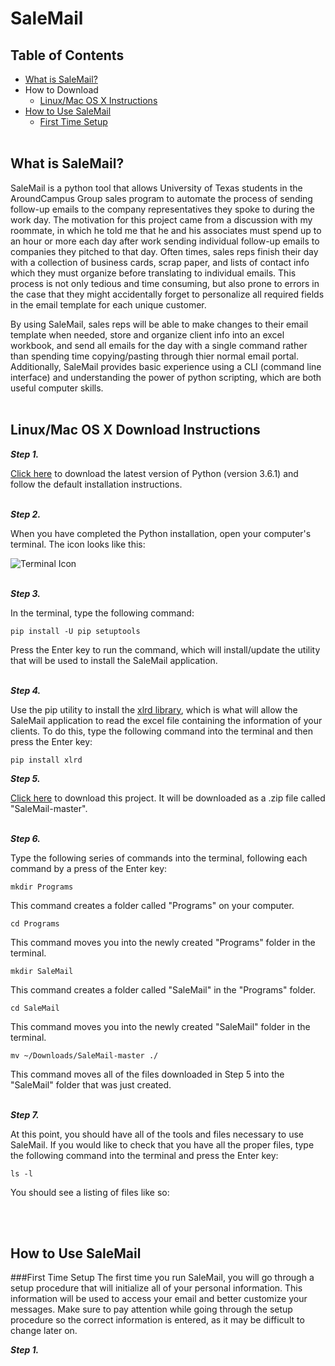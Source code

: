# SaleMail

## Table of Contents

  * [What is SaleMail?](#what-is-salemail)
  * How to Download
    * [Linux/Mac OS X Instructions](#linuxmac-os-x-download-instructions)
  * [How to Use SaleMail](#how-to-use-salemail)
    * [First Time Setup](#first-time-setup)
<br></br>

## What is SaleMail?

  SaleMail is a python tool that allows University of Texas students in the AroundCampus Group sales program to automate the process of sending follow-up emails to the company representatives they spoke to during the work day. The motivation for this project came from a discussion with my roommate, in which he told me that he and his associates must spend up to an hour or more each day after work sending individual follow-up emails to companies they pitched to that day. Often times, sales reps finish their day with a collection of business cards, scrap paper, and lists of contact info which they must organize before translating to individual emails. This process is not only tedious and time consuming, but also prone to errors in the case that they might accidentally forget to personalize all required fields in the email template for each unique customer.

  By using SaleMail, sales reps will be able to make changes to their email template when needed, store and organize client info into an excel workbook, and send all emails for the day with a single command rather than spending time copying/pasting through thier normal email portal. Additionally, SaleMail provides basic experience using a CLI (command line interface) and understanding the power of python scripting, which are both useful computer skills.
<br></br>

## Linux/Mac OS X Download Instructions

___Step 1.___ 

[Click here](https://www.python.org/ftp/python/3.6.1/python-3.6.1-macosx10.6.pkg) to download the latest version of Python (version 3.6.1) and follow the default installation instructions.
<br></br>

___Step 2.___ 

When you have completed the Python installation, open your computer's terminal. The icon looks like this: 

![Terminal Icon](http://media.idownloadblog.com/wp-content/uploads/2015/01/Terminal-icon-Yosemite-220x220.png)
<br></br>

___Step 3.___ 

In the terminal, type the following command:
```
pip install -U pip setuptools
```
Press the Enter key to run the command, which will install/update the utility that will be used to install the SaleMail application.
<br></br>

___Step 4.___

Use the pip utility to install the [xlrd library](https://pypi.python.org/pypi/xlrd), which is what will allow the SaleMail application to read the excel file containing the information of your clients. To do this, type the following command into the terminal and then press the Enter key:
```
pip install xlrd
```

___Step 5.___

[Click here](https://github.com/tsevans/SaleMail/archive/master.zip) to download this project. It will be downloaded as a .zip file called "SaleMail-master".
<br></br>

___Step 6.___

Type the following series of commands into the terminal, following each command by a press of the Enter key:
```
mkdir Programs
```
  This command creates a folder called "Programs" on your computer.
```
cd Programs
```
  This command moves you into the newly created "Programs" folder in the terminal.
```
mkdir SaleMail
```
  This command creates a folder called "SaleMail" in the "Programs" folder.
```
cd SaleMail
```
  This command moves you into the newly created "SaleMail" folder in the terminal.
```
mv ~/Downloads/SaleMail-master ./
```
  This command moves all of the files downloaded in Step 5 into the "SaleMail" folder that was just created.
<br></br>

___Step 7.___

At this point, you should have all of the tools and files necessary to use SaleMail. If you would like to check that you have all the proper files, type the following command into the terminal and press the Enter key:
```
ls -l
```
You should see a listing of files like so:

<br></br>

## How to Use SaleMail
###First Time Setup
The first time you run SaleMail, you will go through a setup procedure that will initialize all of your personal information. This information will be used to access your email and better customize your messages. Make sure to pay attention while going through the setup procedure so the correct information is entered, as it may be difficult to change later on.

___Step 1.___ 
